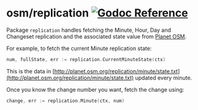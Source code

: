osm/replication [![Godoc Reference](https://godoc.org/github.com/engelsjk/osm/replication?status.svg)](https://godoc.org/github.com/engelsjk/osm/replication)
===============

Package `replication` handles fetching the Minute, Hour, Day and Changeset replication
and the associated state value from [Planet OSM](http://planet.osm.org).

For example, to fetch the current Minute replication state:

```go
num, fullState, err := replication.CurrentMinuteState(ctx)
```

This is the data in [http://planet.osm.org/replication/minute/state.txt](http://planet.osm.org/replication/minute/state.txt)
updated every minute.

Once you know the change number you want, fetch the change using:

```go
change, err := replication.Minute(ctx, num)
```
